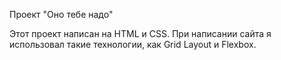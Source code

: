 Проект "Оно тебе надо" 

Этот проект написан на HTML и CSS. При написании сайта я использовал такие технологии, как Grid Layout и Flexbox.


